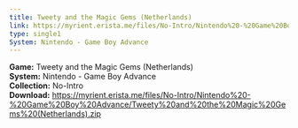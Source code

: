 ```yaml
---
title: Tweety and the Magic Gems (Netherlands)
link: https://myrient.erista.me/files/No-Intro/Nintendo%20-%20Game%20Boy%20Advance/Tweety%20and%20the%20Magic%20Gems%20(Netherlands).zip
type: single1
System: Nintendo - Game Boy Advance
---
```

<b>Game:</b> Tweety and the Magic Gems (Netherlands)<br>
<b>System:</b> Nintendo - Game Boy Advance<br>
<b>Collection:</b> No-Intro<br>
<b>Download:</b> https://myrient.erista.me/files/No-Intro/Nintendo%20-%20Game%20Boy%20Advance/Tweety%20and%20the%20Magic%20Gems%20(Netherlands).zip